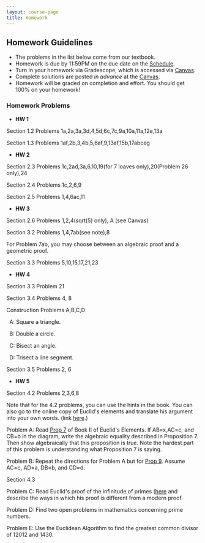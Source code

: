```yaml
---
layout: course-page
title: Homework
---
```


## Homework Guidelines

  * The problems in the list below come from our textbook.
  * Homework is due by 11:59PM on the due date on the [Schedule](assets/general/schedule.pdf).  
  * Turn in your homework via Gradescope, which is accessed via [Canvas](https://canvas.alaska.edu).
  * Complete solutions are posted _in advance_ at the [Canvas](https://canvas.alaska.edu). 
  * Homework will be graded on completion and effort.  You should get 100% on your homework!

### Homework Problems

  * **HW 1** 
  >
  Section 1.2 Problems 1a,2a,3a,3d,4,5d,6c,7c,9a,10a,11a,12e,13a
>
Section 1.3 Problems 1af,2b,3,4b,5,6af,9,13af,15b,17abceg
>
  * **HW 2** 
>
Section 2.3 Problems 1c,2ad,3a,6,10,19(for 7 loaves only),20(Problem 26 only),24
>
Section 2.4 Problems 1c,2,6,9
>
Section 2.5 Problems 1,4,6ac,11

 * **HW 3**
>
Section 2.6 Problems 1,2,4(sqrt(5) only), A (see Canvas)
>
Section 3.2 Problems 1,4,7ab(see note),8

For Problem 7ab, you may choose between an algebraic proof and a geometric proof.
>
Section 3.3 Problems 5,10,15,17,21,23

 * **HW 4**
 
 Section 3.3 Problem 21
 
 Section 3.4 Problems 4, 8 
 
 Construction Problems A,B,C,D
 
 &nbsp;&nbsp;A: Square a triangle.
 
 &nbsp;&nbsp;B: Double a circle.
 
 &nbsp;&nbsp;C: Bisect an angle.
 
 &nbsp;&nbsp;D: Trisect a line segment.

 
Section 3.5 Problems 2, 6

* **HW 5**

Section 4.2 Problems 2,3,6,8 

Note that for the 4.2 problems, you can use the hints in the book. You can also go to the online copy of Euclid's elements and translate his argument into your own words. (link [here](http://aleph0.clarku.edu/~djoyce/elements/elements.html).)

Problem A: Read [Prop 7](http://aleph0.clarku.edu/~djoyce/elements/bookII/propII7.html) of Book II of Euclid's Elements. If AB=x,AC=c, and CB=b in the diagram, write the algebraic equality described in Proposition 7. Then show algebraically that this proposition is true. Note the hardest part of this problem is understanding what Proposition 7 is saying.

Problem B: Repeat the directions for Problem A but for [Prop 9](http://aleph0.clarku.edu/~djoyce/elements/bookII/propII9.html). Assume AC=c, AD=a, DB=b, and CD=d.

Section 4.3

Problem C: Read Euclid's proof of the infinitude of primes ([here](http://aleph0.clarku.edu/~djoyce/elements/bookIX/propIX20.html) and describe the ways in which his proof is different from a modern proof.

Problem D: Find two open problems in mathematics concerning prime numbers. 

Problem E: Use the Euclidean Algorithm to find the greatest common divisor of 12012 and 1430.
